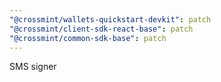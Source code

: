 ```yaml
---
"@crossmint/wallets-quickstart-devkit": patch
"@crossmint/client-sdk-react-base": patch
"@crossmint/common-sdk-base": patch
---
```


SMS signer
